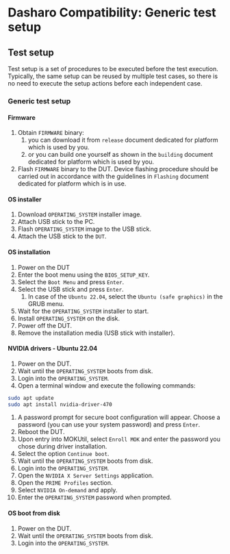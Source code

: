 # Dasharo Compatibility: Generic test setup

## Test setup

Test setup is a set of procedures to be executed before the test execution.
Typically, the same setup can be reused by multiple test cases, so there is no
need to execute the setup actions before each independent case.

### Generic test setup

#### Firmware

1. Obtain `FIRMWARE` binary:
    1. you can download it from `release` document dedicated for platform which
        is used by you.
    1. or you can build one yourself as shown in the `building` document
        dedicated for platform which is used by you.
1. Flash `FIRMWARE` binary to the DUT. Device flashing procedure should be
    carried out in accordance with the guidelines in `Flashing` document
    dedicated for platform which is in use.

#### OS installer

1. Download `OPERATING_SYSTEM` installer image.
1. Attach USB stick to the PC.
1. Flash `OPERATING_SYSTEM` image to the USB stick.
1. Attach the USB stick to the `DUT`.

#### OS installation

1. Power on the DUT
1. Enter the boot menu using the `BIOS_SETUP_KEY`.
1. Select the `Boot Menu` and press `Enter`.
1. Select the USB stick and press `Enter`.
    1. In case of the `Ubuntu 22.04`, select the `Ubuntu (safe graphics)` in the
       GRUB menu.
1. Wait for the `OPERATING_SYSTEM` installer to start.
1. Install `OPERATING_SYSTEM` on the disk.
1. Power off the DUT.
1. Remove the installation media (USB stick with installer).

#### NVIDIA drivers - Ubuntu 22.04

1. Power on the DUT.
1. Wait until the `OPERATING_SYSTEM` boots from disk.
1. Login into the `OPERATING_SYSTEM`.
1. Open a terminal window and execute the following commands:

```bash
sudo apt update
sudo apt install nvidia-driver-470
```

1. A password prompt for secure boot configuration will appear. Choose a
   password (you can use your system password) and press `Enter`.
1. Reboot the DUT.
1. Upon entry into MOKUtil, select `Enroll MOK` and enter the password you
   chose during driver installation.
1. Select the option `Continue boot`.
1. Wait until the `OPERATING_SYSTEM` boots from disk.
1. Login into the `OPERATING_SYSTEM`.
1. Open the `NVIDIA X Server Settings` application.
1. Open the `PRIME Profiles` section.
1. Select `NVIDIA On-demand` and apply.
1. Enter the `OPERATING_SYSTEM` password when prompted.

#### OS boot from disk

1. Power on the DUT.
1. Wait until the `OPERATING_SYSTEM` boots from disk.
1. Login into the `OPERATING_SYSTEM`.
